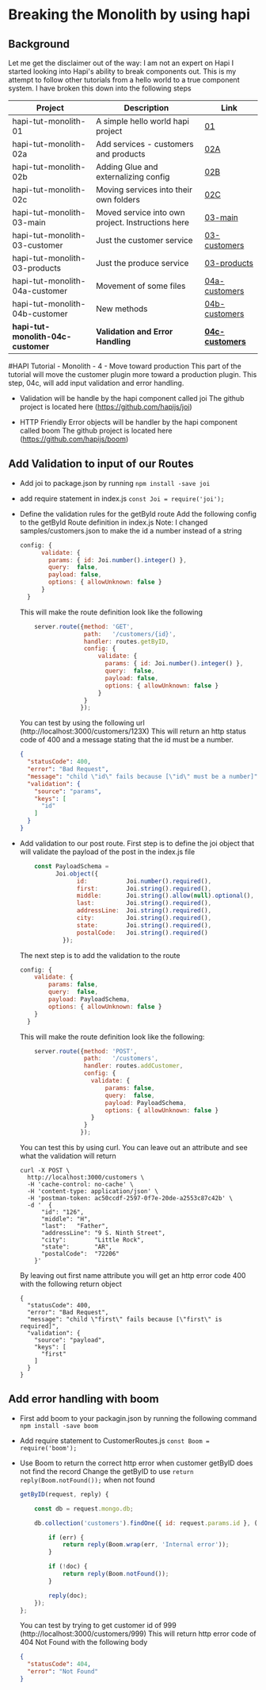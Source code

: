 # Breaking the Monolith by using hapi 
## Background
Let me get the disclaimer out of the way: I am not an expert on Hapi
I started looking into Hapi's ability to break components out.
This is my attempt to follow other tutorials from a hello world to a true component system.
I have broken this down into the following steps

| Project  | Description | Link |
|---|---|---|
|hapi-tut-monolith-01|A simple hello world hapi project| [01](https://github.com/quapaw/hapi-tut-monolith-01)|
|hapi-tut-monolith-02a|Add services - customers and products| [02A](https://github.com/quapaw/hapi-tut-monolith-02a)|
|hapi-tut-monolith-02b|Adding Glue and externalizing config| [02B](https://github.com/quapaw/hapi-tut-monolith-02b)|
|hapi-tut-monolith-02c|Moving services into their own folders| [02C](https://github.com/quapaw/hapi-tut-monolith-02c)|
|hapi-tut-monolith-03-main|Moved service into own project. Instructions here| [03-main](https://github.com/quapaw/hapi-tut-monolith-03-main)|
|hapi-tut-monolith-03-customer|Just the customer service| [03-customers](https://github.com/quapaw/hapi-tut-monolith-03-customers)|
|hapi-tut-monolith-03-products|Just the produce service| [03-products](https://github.com/quapaw/hapi-tut-monolith-03-products)|
|hapi-tut-monolith-04a-customer|Movement of some files| [04a-customers](https://github.com/quapaw/hapi-tut-monolith-04a-customers)|
|hapi-tut-monolith-04b-customer|New methods| [04b-customers](https://github.com/quapaw/hapi-tut-monolith-04b-customers)|
|**hapi-tut-monolith-04c-customer**|**Validation and Error Handling**|**[04c-customers](https://github.com/quapaw/hapi-tut-monolith-04c-customers)**|

#HAPI Tutorial - Monolith - 4 - Move toward production
This part of the tutorial will move the customer plugin more toward a production plugin.
This step, 04c, will add input validation and error handling.

* Validation will be handle by the hapi component called joi
    The github project is located here (https://github.com/hapijs/joi)

* HTTP Friendly Error objects will be handler by the hapi component called boom
    The github project is located here (https://github.com/hapijs/boom)
    
## Add Validation to input of our Routes

* Add joi to package.json by running ```npm install -save joi```
* add require statement in  index.js ```const Joi = require('joi');```

* Define the validation rules for the getById route
    Add the following config to the getById Route definition in index.js
    Note: I changed samples/customers.json to make the id a number instead of a string
    
    ```javascript
    config: {
          validate: {
            params: { id: Joi.number().integer() },
            query:  false,
            payload: false,
            options: { allowUnknown: false }
          }
      }
    ```
    
    This will make the route definition look like the following
    
    ```javascript
        server.route({method: 'GET',
                      path:   '/customers/{id}',
                      handler: routes.getByID,
                      config: {
                          validate: {
                            params: { id: Joi.number().integer() },
                            query:  false,
                            payload: false,
                            options: { allowUnknown: false }
                          }
                      }
                     });

    ```
    
    You can test by using the following url (http://localhost:3000/customers/123X)
    This will return an http status code of 400 and a message stating that the id must be a number.
    
    ```json
    {
      "statusCode": 400,
      "error": "Bad Request",
      "message": "child \"id\" fails because [\"id\" must be a number]",
      "validation": {
        "source": "params",
        "keys": [
          "id"
        ]
      }
    }
    ```
    
    
* Add validation to our post route.
    First step is to define the joi object that will validate the payload of the post in the index.js file
    
    ```javascript
        const PayloadSchema =
              Joi.object({
                    id:           Joi.number().required(),
                    first:        Joi.string().required(),
                    middle:       Joi.string().allow(null).optional(),
                    last:         Joi.string().required(),
                    addressLine:  Joi.string().required(),
                    city:         Joi.string().required(),
                    state:        Joi.string().required(),
                    postalCode:   Joi.string().required()
                });

    ```
        
    The next step is to add the validation to the route
    
    ```javascript
    config: {
        validate: {
            params: false,
            query:  false,
            payload: PayloadSchema,
            options: { allowUnknown: false }
        }
      }
    ```
    
    This will make the route definition look like the following:
     
    ```javascript
        server.route({method: 'POST',
                      path:   '/customers',
                      handler: routes.addCustomer,
                      config: {
                        validate: {
                            params: false,
                            query:  false,
                            payload: PayloadSchema,
                            options: { allowUnknown: false }
                        }
                      }
                     });

    ```
    
    You can test this by using curl.  You can leave out an attribute and see what the validation will return
    
    ```
    curl -X POST \
      http://localhost:3000/customers \
      -H 'cache-control: no-cache' \
      -H 'content-type: application/json' \
      -H 'postman-token: ac50ccdf-2597-0f7e-20de-a2553c87c42b' \
      -d '  {
          "id": "126",
          "middle": "H",
          "last":   "Father",
          "addressLine": "9 S. Ninth Street",
          "city":        "Little Rock",
          "state":       "AR",
          "postalCode":  "72206"
        }'
    ```
    
    By leaving out first name attribute you will get an http error code 400 with the following return object
    
    ```
    {
      "statusCode": 400,
      "error": "Bad Request",
      "message": "child \"first\" fails because [\"first\" is required]",
      "validation": {
        "source": "payload",
        "keys": [
          "first"
        ]
      }
    }
    ```
    
## Add error handling with boom
  
* First add boom to your packagin.json by running the following command ```npm install -save boom```
* Add require statement to CustomerRoutes.js ```const Boom = require('boom');```
* Use Boom to return the correct http error when customer getByID does not find the record
    Change the getByID to use ```return reply(Boom.notFound());``` when not found
    
    ```javascript
    getByID(request, reply) {

        const db = request.mongo.db;

        db.collection('customers').findOne({ id: request.params.id }, (err, doc) => {

            if (err) {
                return reply(Boom.wrap(err, 'Internal error'));
            }

            if (!doc) {
                return reply(Boom.notFound());
            }

            reply(doc);
        });
    };
    
    ```

    You can test by trying to get customer id of 999 (http://localhost:3000/customers/999)
    This will return http error code of 404 Not Found with the following body
    
    ```json
    {
      "statusCode": 404,
      "error": "Not Found"
    }    
    ```
    